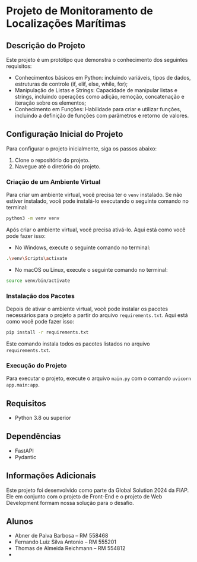# Projeto de Monitoramento de Localizações Marítimas

## Descrição do Projeto

Este projeto é um protótipo que demonstra o conhecimento dos seguintes requisitos:

- Conhecimentos básicos em Python: incluindo variáveis, tipos de dados, estruturas de controle (if, elif, else, while,
  for);
- Manipulação de Listas e Strings: Capacidade de manipular listas e strings, incluindo operações como adição, remoção,
  concatenação e iteração sobre os elementos;
- Conhecimento em Funções: Habilidade para criar e utilizar funções, incluindo a definição de funções com parâmetros e
  retorno de valores.

## Configuração Inicial do Projeto

Para configurar o projeto inicialmente, siga os passos abaixo:

1. Clone o repositório do projeto.
2. Navegue até o diretório do projeto.

### Criação de um Ambiente Virtual

Para criar um ambiente virtual, você precisa ter o `venv` instalado. Se não estiver instalado, você pode instalá-lo
executando o seguinte comando no terminal:

```bash
python3 -m venv venv
```

Após criar o ambiente virtual, você precisa ativá-lo. Aqui está como você pode fazer isso:

- No Windows, execute o seguinte comando no terminal:

```bash
.\venv\Scripts\activate
```

- No macOS ou Linux, execute o seguinte comando no terminal:

```bash
source venv/bin/activate
```

### Instalação dos Pacotes

Depois de ativar o ambiente virtual, você pode instalar os pacotes necessários para o projeto a partir do
arquivo `requirements.txt`. Aqui está como você pode fazer isso:

```bash
pip install -r requirements.txt
```

Este comando instala todos os pacotes listados no arquivo `requirements.txt`.

### Execução do Projeto

Para executar o projeto, execute o arquivo `main.py` com o comando `uvicorn app.main:app`.

## Requisitos

- Python 3.8 ou superior

## Dependências

- FastAPI
- Pydantic

## Informações Adicionais

Este projeto foi desenvolvido como parte da Global Solution 2024 da FIAP. Ele em conjunto com o projeto de Front-End e o
projeto de Web Development formam nossa solução para o desafio.

## Alunos

- Abner de Paiva Barbosa – RM 558468
- Fernando Luiz Silva Antonio – RM 555201
- Thomas de Almeida Reichmann – RM 554812
- 